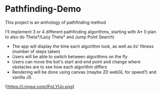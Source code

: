 # Pathfinding-Demo
This project is an anthology of pathfinding method


I'll implement 3 or 4 different pathfinding algorithms, starting with A* 
  (I plan to also do Theta*/Lazy Theta* and Jump Point Search)
  
* The app will display the time each algorithm took, as well as its' fitness (number of steps taken)
* Users will be able to switch between algorithms on the fly
* Users can move the bot's start and end point and change where obstacles are to see how each algorithm differs
* Rendering will be done using canvas (maybe 2D webGL for speed?) and vanilla JS




![https://i.imgur.com/lFoLYUo.png]




